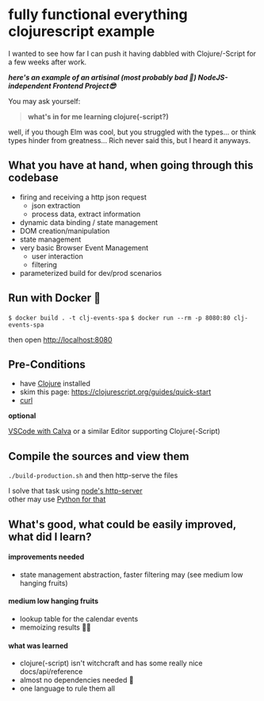 # fully functional everything clojurescript example

I wanted to see how far I can push it having dabbled with Clojure/-Script for a few weeks after work.

_**here's an example of an artisinal (most probably bad 🫠) NodeJS-independent Frontend Project😎**_

You may ask yourself:

> **what's in for me learning clojure(-script?)**

well, if you though Elm was cool, but you struggled with the types... or think types hinder from greatness... Rich never said this, but I heard it anyways.

## What you have at hand, when going through this codebase

- firing and receiving a http json request
  - json extraction
  - process data, extract information
- dynamic data binding / state management
- DOM creation/manipulation
- state management
- very basic Browser Event Management
  - user interaction
  - filtering
- parameterized build for dev/prod scenarios

## Run with Docker 🐳

`$ docker build . -t clj-events-spa`
`$ docker run --rm -p 8080:80 clj-events-spa`

then open [http://localhost:8080](http://localhost:8080)

## Pre-Conditions

- have [Clojure](https://clojure.org/guides/install_clojure) installed
- skim this page: https://clojurescript.org/guides/quick-start
- [curl](https://github.com/curl/curl)

**optional**

[VSCode with Calva](https://marketplace.visualstudio.com/items?itemName=betterthantomorrow.calva) or a similar Editor supporting Clojure(-Script)

## Compile the sources and view them

`./build-production.sh` and then http-serve the files

I solve that task using [node's http-server](https://www.npmjs.com/package/http-server)  
other may use [Python for that](https://docs.python.org/3/library/http.server.html)

## What's good, what could be easily improved, what did I learn?

#### improvements needed

- state management abstraction, faster filtering may (see medium low hanging fruits)

#### medium low hanging fruits

- lookup table for the calendar events
- memoizing results 🤷‍♂️

#### what was learned

- clojure(-script) isn't witchcraft and has some really nice docs/api/reference
- almost no dependencies needed 🤯
- one language to rule them all
